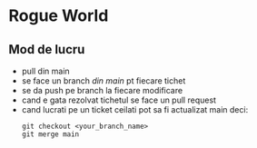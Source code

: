 # Rogue World

## Mod de lucru

-   pull din main
-   se face un branch _din main_ pt fiecare tichet
-   se da push pe branch la fiecare modificare
-   cand e gata rezolvat tichetul se face un pull request
-   cand lucrati pe un ticket ceilati pot sa fi actualizat main deci:
    ```
    git checkout <your_branch_name>
    git merge main
    ```
